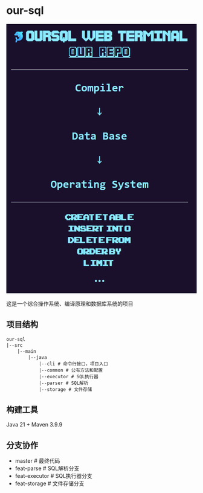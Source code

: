# our-sql

![oursql](assets/oursql.png)

这是一个综合操作系统、编译原理和数据库系统的项目

## 项目结构

```text
our-sql
|--src
    |--main
        |--java
            |--cli # 命令行接口，项目入口
            |--common # 公有方法和配置
            |--executor # SQL执行器
            |--parser # SQL解析
            |--storage # 文件存储
```
## 构建工具

Java 21 + Maven 3.9.9

## 分支协作

- master # 最终代码
- feat-parse # SQL解析分支
- feat-executor # SQL执行器分支
- feat-storage # 文件存储分支